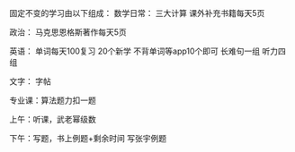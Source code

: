 固定不变的学习由以下组成：
数学日常：
三大计算
课外补充书籍每天5页

政治：
马克思恩格斯著作每天5页

英语：
单词每天100复习
20个新学
不背单词等app10个即可
长难句一组
听力四组

文字：
字帖

专业课：算法题力扣一题


上午：听课，武老幂级数

下午：写题，书上例题+剩余时间 写张宇例题